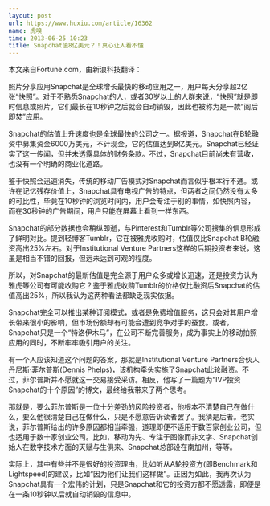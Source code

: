 ```yaml
---
layout: post
url: https://www.huxiu.com/article/16362
name: 虎嗅
time: 2013-06-25 10:23
title: Snapchat值8亿美元？！真心让人看不懂
---
```

本文来自Fortune.com，由新浪科技翻译：

照片分享应用Snapchat是全球增长最快的移动应用之一，用户每天分享超2亿张“快照”。对于不熟悉Snapchat的人，或者30岁以上的人群来说，“快照”就是即时信息或照片，它们最长在10秒钟之后就会自动销毁，因此也被称为是一款“阅后即焚”应用。

Snapchat的估值上升速度也是全球最快的公司之一。据报道，Snapchat在B轮融资中募集资金6000万美元，不计现金，它的估值达到8亿美元。Snapchat已经证实了这一传闻，但并未透露具体的财务条款。不过，Snapchat目前尚未有营收，也没有一个明确的商业化道路。

鉴于快照会迅速消失，传统的移动广告模式对Snapchat而言似乎根本行不通。或许在记忆残存价值上，Snapchat具有电视广告的特点，但两者之间仍然没有太多的可比性，毕竟在10秒钟的浏览时间内，用户会专注于别的事情，如快照内容，而在30秒钟的广告期间，用户只能在屏幕上看到一样东西。

Snapchat的部分数据也会稍纵即逝，与Pinterest和Tumblr等公司搜集的信息形成了鲜明对比。提到轻博客Tumblr，它在被雅虎收购时，估值仅比Snapchat B轮融资高出25%左右。对于Institutional Venture Partners这样的后期投资者来说，这虽是相当不错的回报，但远未达到可观的程度。

所以，对Snapchat的最新估值是完全源于用户众多或增长迅速，还是投资方认为雅虎等公司有可能收购它？鉴于雅虎收购Tumblr的价格仅比融资后Snapchat的估值高出25%，所以我认为这两种看法都缺乏现实依据。

Snapchat完全可以推出某种订阅模式，或者是免费增值服务，这只会对其用户增长带来很小的影响，但市场份额却有可能会遭到竞争对手的蚕食。或者，Snapchat只是一个“特洛伊木马”，在公司不断完善服务，成为事实上的移动拍照应用的同时，不断牢牢吸引用户的关注。

有一个人应该知道这个问题的答案，那就是Institutional Venture Partners合伙人丹尼斯·菲尔普斯(Dennis Phelps)，该机构牵头实施了Snapchat此轮融资。不过，菲尔普斯并不愿就这一交易接受采访。相反，他写了一篇题为“IVP投资Snapchat的十个原因”的博文，最终给我带来了两个思考。

那就是，要么菲尔普斯是一位十分差劲的风险投资者，他根本不清楚自己在做什么，要么他很清楚自己在做什么，只是不愿意告诉读者罢了。我猜是后者。老实说，菲尔普斯给出的许多原因都相当牵强，道理即便不适用于数百家创业公司，但也适用于数十家创业公司。比如，移动为先、专注于图像而非文字、Snapchat创始人在数字技术方面的天赋与生俱来、Snapchat总部设在南加州，等等。

实际上，其中有些并不是很好的投资理由，比如听从A轮投资方(即Benchmark和Lightspeed)的建议，比如“因为他们让我们这样做”。正因为如此，我再次认为Snapchat具有一个宏伟的计划，只是Snapchat和它的投资方都不愿透露，即便是在一条10秒钟以后就自动销毁的信息中。

